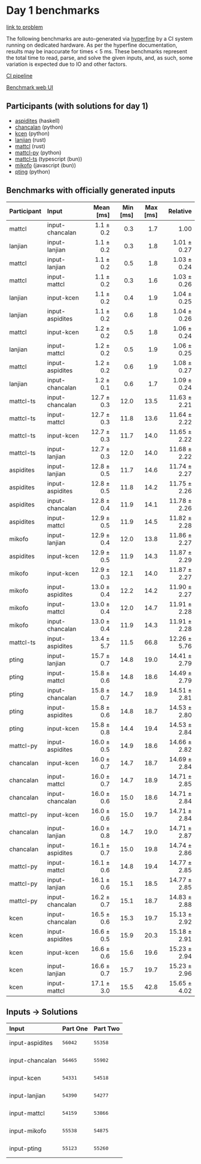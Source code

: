 # Day 1 benchmarks

[link to problem](https://adventofcode.com/2023/day/1)

The following benchmarks are auto-generated via
[hyperfine](https://github.com/sharkdp/hyperfine) by a CI system running on
dedicated hardware. As per the hyperfine documentation, results may be
inaccurate for times < 5 ms. These benchmarks represent the total time to read,
parse, and solve the given inputs, and, as such, some variation is expected due
to IO and other factors.

[CI pipeline](http://ci.papercode.net:8080/teams/main/pipelines/aoc2023)

[Benchmark web UI](https://aoc.ancalagon.black)


## Participants (with solutions for day 1)

- [aspidites](https://github.com/aspidites/aoc2023) (haskell)
- [chancalan](https://github.com/chancalan/aoc2023) (python)
- [kcen](https://github.com/kcen/aoc2023) (python)
- [lanjian](https://github.com/lanjian/aoc-2023) (rust)
- [mattcl](https://github.com/mattcl/aoc2023) (rust)
- [mattcl-py](https://github.com/mattcl/aoc2023-py) (python)
- [mattcl-ts](https://github.com/mattcl/aoc2023-js) (typescript (bun))
- [mikofo](https://github.com/mikofo/advent-of-code-2023) (javascript (bun))
- [pting](https://github.com/pting/aoc2023) (python)


## Benchmarks with officially generated inputs

| Participant | Input | Mean [ms] | Min [ms] | Max [ms] | Relative |
|:---|:---|---:|---:|---:|---:|
| mattcl | input-chancalan | 1.1 ± 0.2 | 0.3 | 1.7 | 1.00 |
| lanjian | input-lanjian | 1.1 ± 0.2 | 0.3 | 1.8 | 1.01 ± 0.27 |
| mattcl | input-lanjian | 1.1 ± 0.2 | 0.5 | 1.8 | 1.03 ± 0.24 |
| mattcl | input-mattcl | 1.1 ± 0.2 | 0.3 | 1.6 | 1.03 ± 0.26 |
| lanjian | input-kcen | 1.1 ± 0.2 | 0.4 | 1.9 | 1.04 ± 0.25 |
| lanjian | input-aspidites | 1.1 ± 0.2 | 0.6 | 1.8 | 1.04 ± 0.26 |
| mattcl | input-kcen | 1.2 ± 0.2 | 0.5 | 1.8 | 1.06 ± 0.24 |
| lanjian | input-mattcl | 1.2 ± 0.2 | 0.5 | 1.9 | 1.06 ± 0.25 |
| mattcl | input-aspidites | 1.2 ± 0.2 | 0.6 | 1.9 | 1.08 ± 0.27 |
| lanjian | input-chancalan | 1.2 ± 0.1 | 0.6 | 1.7 | 1.09 ± 0.24 |
| mattcl-ts | input-chancalan | 12.7 ± 0.3 | 12.0 | 13.5 | 11.63 ± 2.21 |
| mattcl-ts | input-mattcl | 12.7 ± 0.3 | 11.8 | 13.6 | 11.64 ± 2.22 |
| mattcl-ts | input-kcen | 12.7 ± 0.3 | 11.7 | 14.0 | 11.65 ± 2.22 |
| mattcl-ts | input-lanjian | 12.7 ± 0.3 | 12.0 | 14.0 | 11.68 ± 2.22 |
| aspidites | input-lanjian | 12.8 ± 0.5 | 11.7 | 14.6 | 11.74 ± 2.27 |
| aspidites | input-aspidites | 12.8 ± 0.5 | 11.8 | 14.2 | 11.75 ± 2.26 |
| aspidites | input-chancalan | 12.8 ± 0.4 | 11.9 | 14.1 | 11.78 ± 2.26 |
| aspidites | input-mattcl | 12.9 ± 0.5 | 11.9 | 14.5 | 11.82 ± 2.28 |
| mikofo | input-lanjian | 12.9 ± 0.4 | 12.0 | 13.8 | 11.86 ± 2.27 |
| aspidites | input-kcen | 12.9 ± 0.5 | 11.9 | 14.3 | 11.87 ± 2.29 |
| mikofo | input-kcen | 12.9 ± 0.3 | 12.1 | 14.0 | 11.87 ± 2.27 |
| mikofo | input-aspidites | 13.0 ± 0.4 | 12.2 | 14.2 | 11.90 ± 2.27 |
| mikofo | input-mattcl | 13.0 ± 0.4 | 12.0 | 14.7 | 11.91 ± 2.28 |
| mikofo | input-chancalan | 13.0 ± 0.4 | 11.9 | 14.3 | 11.91 ± 2.28 |
| mattcl-ts | input-aspidites | 13.4 ± 5.7 | 11.5 | 66.8 | 12.26 ± 5.76 |
| pting | input-lanjian | 15.7 ± 0.7 | 14.8 | 19.0 | 14.41 ± 2.79 |
| pting | input-mattcl | 15.8 ± 0.6 | 14.8 | 18.6 | 14.49 ± 2.79 |
| pting | input-chancalan | 15.8 ± 0.7 | 14.7 | 18.9 | 14.51 ± 2.81 |
| pting | input-aspidites | 15.8 ± 0.6 | 14.8 | 18.7 | 14.53 ± 2.80 |
| pting | input-kcen | 15.8 ± 0.8 | 14.4 | 19.4 | 14.53 ± 2.84 |
| mattcl-py | input-aspidites | 16.0 ± 0.5 | 14.9 | 18.6 | 14.66 ± 2.82 |
| chancalan | input-kcen | 16.0 ± 0.7 | 14.7 | 18.7 | 14.69 ± 2.84 |
| chancalan | input-mattcl | 16.0 ± 0.7 | 14.7 | 18.9 | 14.71 ± 2.85 |
| chancalan | input-chancalan | 16.0 ± 0.6 | 15.0 | 18.6 | 14.71 ± 2.84 |
| mattcl-py | input-kcen | 16.0 ± 0.6 | 15.0 | 19.7 | 14.71 ± 2.84 |
| chancalan | input-lanjian | 16.0 ± 0.8 | 14.7 | 19.0 | 14.71 ± 2.87 |
| chancalan | input-aspidites | 16.1 ± 0.7 | 15.0 | 19.8 | 14.74 ± 2.86 |
| mattcl-py | input-mattcl | 16.1 ± 0.6 | 14.8 | 19.4 | 14.77 ± 2.85 |
| mattcl-py | input-lanjian | 16.1 ± 0.6 | 15.1 | 18.5 | 14.77 ± 2.85 |
| mattcl-py | input-chancalan | 16.2 ± 0.7 | 15.1 | 18.7 | 14.83 ± 2.88 |
| kcen | input-chancalan | 16.5 ± 0.6 | 15.3 | 19.7 | 15.13 ± 2.92 |
| kcen | input-aspidites | 16.6 ± 0.5 | 15.9 | 20.3 | 15.18 ± 2.91 |
| kcen | input-kcen | 16.6 ± 0.6 | 15.6 | 19.6 | 15.23 ± 2.94 |
| kcen | input-lanjian | 16.6 ± 0.7 | 15.7 | 19.7 | 15.23 ± 2.96 |
| kcen | input-mattcl | 17.1 ± 3.0 | 15.5 | 42.8 | 15.65 ± 4.02 |


## Inputs -> Solutions

| Input | Part One | Part Two |
|:---|:---|:---|
|input-aspidites|<pre>56042</pre>|<pre>55358</pre>|
|input-chancalan|<pre>56465</pre>|<pre>55902</pre>|
|input-kcen|<pre>54331</pre>|<pre>54518</pre>|
|input-lanjian|<pre>54390</pre>|<pre>54277</pre>|
|input-mattcl|<pre>54159</pre>|<pre>53866</pre>|
|input-mikofo|<pre>55538</pre>|<pre>54875</pre>|
|input-pting|<pre>55123</pre>|<pre>55260</pre>|